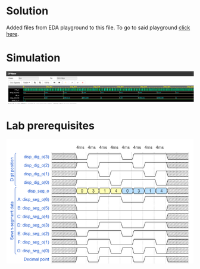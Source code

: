 # Solution
Added files from EDA playground to this file. To go  to said playground [click here](https://www.edaplayground.com/x/4jYw).
# Simulation
![simul](../../Images/06-simul-driver.png)

# Lab prerequisites

![time-diagram](../../Images/06-time-diagram.png)
